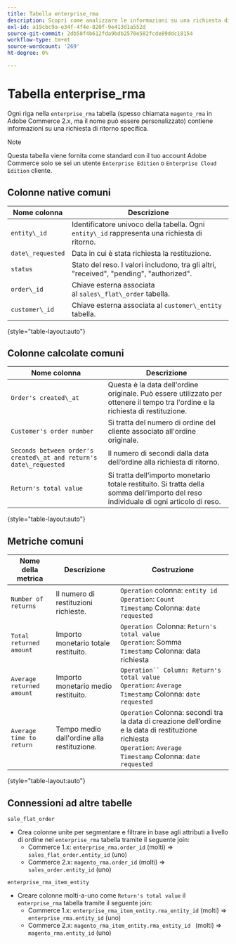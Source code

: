 ```yaml
---
title: Tabella enterprise_rma
description: Scopri come analizzare le informazioni su una richiesta di ritorno specifica.
exl-id: a19cbc9a-e34f-4f4e-820f-9e413d1a552d
source-git-commit: 2db58f4b612fda9bdb2570e582fcde89ddc18154
workflow-type: tm+mt
source-wordcount: '269'
ht-degree: 0%

---
```


# Tabella enterprise_rma

Ogni riga nella `enterprise_rma` tabella (spesso chiamata `magento_rma` in Adobe Commerce 2.x, ma il nome può essere personalizzato) contiene informazioni su una richiesta di ritorno specifica.

>[!NOTE]
>
>Questa tabella viene fornita come standard con il tuo account Adobe Commerce solo se sei un utente `Enterprise Edition` o `Enterprise Cloud Edition` cliente.

## Colonne native comuni

| **Nome colonna** | **Descrizione** |
|---|---|
| `entity\_id` | Identificatore univoco della tabella. Ogni `entity\_id` rappresenta una richiesta di ritorno. |
| `date\_requested` | Data in cui è stata richiesta la restituzione. |
| `status` | Stato del reso. I valori includono, tra gli altri, &quot;received&quot;, &quot;pending&quot;, &quot;authorized&quot;. |
| `order\_id` | Chiave esterna associata al `sales\_flat\_order` tabella. |
| `customer\_id` | Chiave esterna associata al `customer\_entity` tabella. |

{style="table-layout:auto"}

## Colonne calcolate comuni

| **Nome colonna** | **Descrizione** |
|---|---|
| `Order's created\_at` | Questa è la data dell&#39;ordine originale. Può essere utilizzato per ottenere il tempo tra l&#39;ordine e la richiesta di restituzione. |
| `Customer's order number` | Si tratta del numero di ordine del cliente associato all&#39;ordine originale. |
| `Seconds between order's created\_at and return's date\_requested` | Il numero di secondi dalla data dell’ordine alla richiesta di ritorno. |
| `Return's total value` | Si tratta dell&#39;importo monetario totale restituito. Si tratta della somma dell&#39;importo del reso individuale di ogni articolo di reso. |

{style="table-layout:auto"}

## Metriche comuni

| **Nome della metrica** | **Descrizione** | **Costruzione** |
|---|---|---|
| `Number of returns` | Il numero di restituzioni richieste. | `Operation` colonna: `entity id`<br>`Operation`: `Count`<br>`Timestamp` Colonna: `date requested` |
| `Total returned amount` | Importo monetario totale restituito. | `Operation `Colonna: `Return's total value`<br>`Operation`: Somma<br>`Timestamp` Colonna: data richiesta |
| `Average returned amount` | Importo monetario medio restituito. | `Operation`` Column: Return's total value`<br>`Operation`: `Average`<br>`Timestamp` Colonna: `date requested` |
| `Average time to return` | Tempo medio dall&#39;ordine alla restituzione. | `Operation` Colonna: secondi tra la data di creazione dell’ordine e la data di restituzione richiesta<br>`Operation`: `Average`<br>`Timestamp` Colonna: `date requested` |

{style="table-layout:auto"}

## Connessioni ad altre tabelle

`sale_flat_order`

* Crea colonne unite per segmentare e filtrare in base agli attributi a livello di ordine nel `enterprise_rma` tabella tramite il seguente join:
   * Commerce 1.x: `enterprise_rma.order_id` (molti) => `sales_flat_order.entity_id` (uno)
   * Commerce 2.x: `magento_rma.order_id` (molti) => `sales_order.entity_id` (uno)

`enterprise_rma_item_entity`

* Creare colonne molti-a-uno come `Return's total value` il `enterprise_rma` tabella tramite il seguente join:
   * Commerce 1.x: `enterprise_rma_item_entity.rma_entity_id` (molti) => `enterprise_rma.entity_id` (uno)
   * Commerce 2.x: `magento_rma_item_entity.rma_entity_id ` (molti) => `magento_rma.entity_id` (uno)
